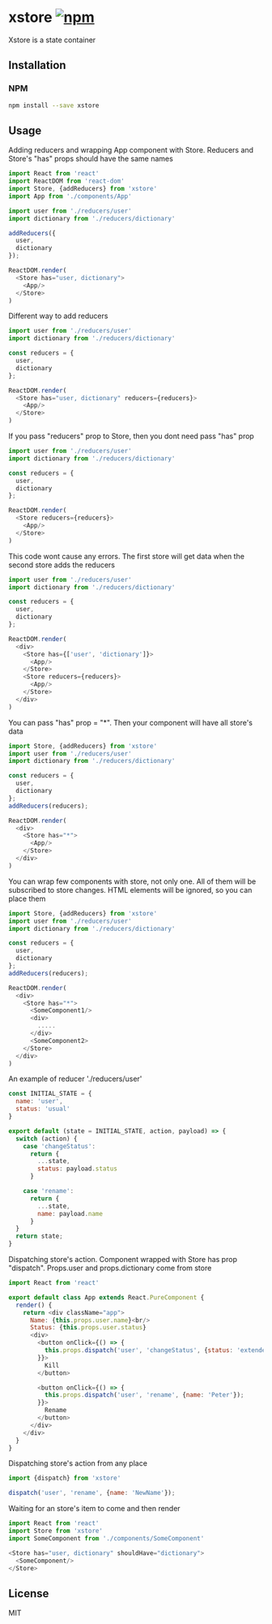 # xstore [![npm](https://img.shields.io/npm/v/xstore.svg?style=flat-square)](https://www.npmjs.com/package/xstore)

Xstore is a state container



## Installation

### NPM

```sh
npm install --save xstore
```


## Usage

Adding reducers and wrapping App component with Store.
Reducers and Store's "has" props should have the same names

```js
import React from 'react'
import ReactDOM from 'react-dom'
import Store, {addReducers} from 'xstore'
import App from './components/App'

import user from './reducers/user'
import dictionary from './reducers/dictionary'

addReducers({
  user,
  dictionary
});

ReactDOM.render(
  <Store has="user, dictionary">
    <App/>
  </Store>
)
```

Different way to add reducers
```js
import user from './reducers/user'
import dictionary from './reducers/dictionary'

const reducers = {
  user,
  dictionary
};

ReactDOM.render(
  <Store has="user, dictionary" reducers={reducers}>
    <App/>
  </Store>
)
```

If you pass "reducers" prop to Store, then you dont need pass "has" prop

```js
import user from './reducers/user'
import dictionary from './reducers/dictionary'

const reducers = {
  user,
  dictionary
};

ReactDOM.render(
  <Store reducers={reducers}>
    <App/>
  </Store>
)
```

This code wont cause any errors.
The first store will get data when the second store adds the reducers

```js
import user from './reducers/user'
import dictionary from './reducers/dictionary'

const reducers = {
  user,
  dictionary
};

ReactDOM.render(
  <div>
    <Store has={['user', 'dictionary']}>
      <App/>
    </Store>
    <Store reducers={reducers}>
      <App/>
    </Store>
  </div>
)
```

You can pass "has" prop = "\*". Then your component will have all store's data

```js
import Store, {addReducers} from 'xstore'
import user from './reducers/user'
import dictionary from './reducers/dictionary'

const reducers = {
  user,
  dictionary
};
addReducers(reducers);

ReactDOM.render(
  <div>
    <Store has="*">
      <App/>
    </Store>
  </div>
)
``` 

You can wrap few components with store, not only one. All of them will be subscribed to store changes. HTML elements will be ignored, so you can place them 

```js
import Store, {addReducers} from 'xstore'
import user from './reducers/user'
import dictionary from './reducers/dictionary'

const reducers = {
  user,
  dictionary
};
addReducers(reducers);

ReactDOM.render(
  <div>
    <Store has="*">
      <SomeComponent1/>
      <div>
        .....
      </div>
      <SomeComponent2>
    </Store>
  </div>
)
```

An example of reducer './reducers/user' 

```js
const INITIAL_STATE = {
  name: 'user',
  status: 'usual'
}

export default (state = INITIAL_STATE, action, payload) => {
  switch (action) {
    case 'changeStatus':
      return {
        ...state,
        status: payload.status
      }

    case 'rename':
      return {
        ...state,
        name: payload.name
      }
  }
  return state;
}
```

Dispatching store's action.
Component wrapped with Store has prop "dispatch".
Props.user and props.dictionary come from store

```js
import React from 'react'

export default class App extends React.PureComponent {
  render() {
    return <div className="app">
      Name: {this.props.user.name}<br/>
      Status: {this.props.user.status}
      <div>
        <button onClick={() => {
          this.props.dispatch('user', 'changeStatus', {status: 'extended'});
        }}>
          Kill
        </button>

        <button onClick={() => {
          this.props.dispatch('user', 'rename', {name: 'Peter'});
        }}>
          Rename
        </button>
      </div>
    </div>
  }
} 

```


Dispatching store's action from any place

```js
import {dispatch} from 'xstore'

dispatch('user', 'rename', {name: 'NewName'});
```


Waiting for an store's item to come and then render

```js
import React from 'react'
import Store from 'xstore'
import SomeComponent from './components/SomeComponent'

<Store has="user, dictionary" shouldHave="dictionary">
  <SomeComponent/>
</Store>
```


## License

MIT
